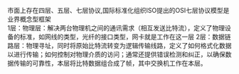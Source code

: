 
市面上存在四层、五层、七层协议,国际标准化组织ISO提出的OSI七层协议模型是业界概念型框架  
1层：物理层：解决两台物理机之间的通讯需求（相互发送比特流），定义了物理设备的标准，如网线的类型，光纤的接口类型，网卡就是工作在这一层
2层：数据链路层：物理寻址，同时将原始比特流转变为逻辑传输线路，定义了如何格式化数据以进行传输；如何控制对物理介质的访问；通常还提供错误检测和纠正，以确保数据传输的可靠性，本层将比特数据组合成了帧，其中交换机工作在本层。

